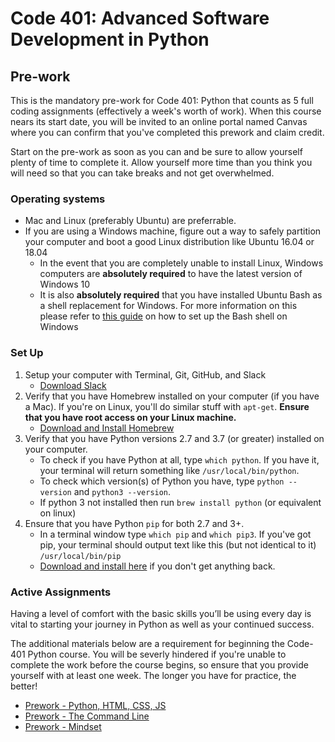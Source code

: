 # Code 401: Advanced Software Development in Python

## Pre-work

This is the mandatory pre-work for Code 401: Python that counts as 5 full coding assignments (effectively a week's worth of work).
When this course nears its start date, you will be invited to an online portal named Canvas where you can confirm that you've completed this prework and claim credit.

Start on the pre-work as soon as you can and be sure to allow yourself plenty of time to complete it.
Allow yourself more time than you think you will need so that you can take breaks and not get overwhelmed.

### Operating systems
- Mac and Linux (preferably Ubuntu) are preferrable. 
- If you are using a Windows machine, figure out a way to safely partition your computer and boot a good Linux distribution like Ubuntu 16.04 or 18.04
    - In the event that you are completely unable to install Linux, Windows computers are **absolutely required** to have the latest version of Windows 10
    - It is also **absolutely required** that you have installed Ubuntu Bash as a shell replacement for Windows. For more information on this please refer to [this guide](https://github.com/michaeltreat/Windows-Subsystem-For-Linux-Setup) on how to set up the Bash shell on Windows

### Set Up
1. Setup your computer with Terminal, Git, GitHub, and Slack
    - [Download Slack](https://slack.com/downloads)
2. Verify that you have Homebrew installed on your computer (if you have a Mac). If you're on Linux, you'll do similar stuff with `apt-get`. **Ensure that you have root access on your Linux machine.**
    - [Download and Install Homebrew](https://brew.sh/)
3. Verify that you have Python versions 2.7 and 3.7 (or greater) installed on your computer. 
    - To check if you have Python at all, type `which python`. If you have it, your terminal will return something like `/usr/local/bin/python`.
    - To check which version(s) of Python you have, type `python --version` and `python3 --version`.
    - If python 3 not installed then run `brew install python` (or equivalent on linux)
4. Ensure that you have Python `pip` for both 2.7 and 3+. 
    - In a terminal window type `which pip` and `which pip3`. If you've got pip, your terminal should output text like this (but not identical to it) `/usr/local/bin/pip`
    - [Download and install here](https://pip.pypa.io/en/stable/installing/) if you don't get anything back.

### Active Assignments

Having a level of comfort with the basic skills you’ll be using every day is vital to starting your journey in Python as well as your continued success.

The additional materials below are a requirement for beginning the Code-401 Python course. You will be severly hindered if you're unable to complete the work before the course begins, so ensure that you provide yourself with at least one week. The longer you have for practice, the better!

- [Prework - Python, HTML, CSS, JS](./prework-python-html.md)
- [Prework - The Command Line](./prework-terminal.md)
- [Prework - Mindset](./prework-mindset.md)

